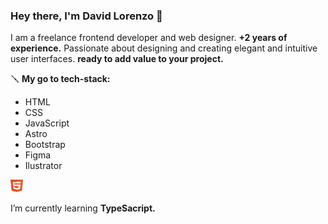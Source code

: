 ### Hey there, I'm David Lorenzo 👋
I am a freelance frontend developer and web designer.
**+2 years of experience.** Passionate about designing and creating elegant and intuitive user interfaces. **ready to add value to your project.**

🪛 **My go to tech-stack:**
- HTML
- CSS
- JavaScript
- Astro
- Bootstrap
- Figma
- Ilustrator

<img src="./assets/html5.svg" alt="Html" style="width: 20px; height: 20px;" />

I’m currently learning **TypeSacript.**
